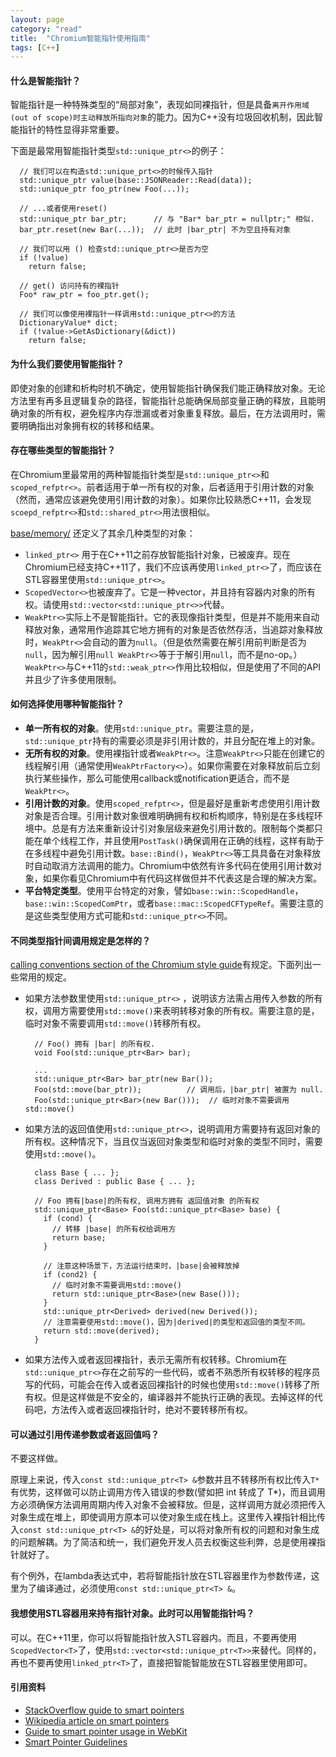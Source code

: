 ```yaml
---
layout: page
category: "read"
title:  "Chromium智能指针使用指南"
tags: [C++]
---
```

#### 什么是智能指针？

智能指针是一种特殊类型的“局部对象”，表现如同裸指针，但是具备`离开作用域(out of scope)时主动释放所指向对象`的能力。因为C++没有垃圾回收机制，因此智能指针的特性显得非常重要。

下面是最常用智能指针类型`std::unique_ptr<>`的例子：

	  // 我们可以在构造std::unique_prt<>的时候传入指针
	  std::unique_ptr value(base::JSONReader::Read(data));
	  std::unique_ptr foo_ptr(new Foo(...));
	  
	  // ...或者使用reset()
	  std::unique_ptr bar_ptr;      // 与 "Bar* bar_ptr = nullptr;" 相似.
	  bar_ptr.reset(new Bar(...));  // 此时 |bar_ptr| 不为空且持有对象 
	  
	  // 我们可以用 () 检查std::unique_ptr<>是否为空
	  if (!value)
	    return false;
	  
	  // get() 访问持有的裸指针
	  Foo* raw_ptr = foo_ptr.get();
	  
	  // 我们可以像使用裸指针一样调用std::unique_ptr<>的方法
	  DictionaryValue* dict;
	  if (!value->GetAsDictionary(&dict))
	    return false;

#### 为什么我们要使用智能指针？

即使对象的创建和析构时机不确定，使用智能指针确保我们能正确释放对象。无论方法里有再多且逻辑复杂的路径，智能指针总能确保局部变量正确的释放，且能明确对象的所有权，避免程序内存泄漏或者对象重复释放。最后，在方法调用时，需要明确指出对象拥有权的转移和结果。

#### 存在哪些类型的智能指针？

在Chromium里最常用的两种智能指针类型是`std::unique_ptr<>`和`scoped_refptr<>`。前者适用于单一所有权的对象，后者适用于引用计数的对象（然而，通常应该避免使用引用计数的对象）。如果你比较熟悉C++11，会发现`scoepd_refptr<>`和`std::shared_ptr<>`用法很相似。

[base/memory/](https://chromium.googlesource.com/chromium/src/+/master/base/memory/) 还定义了其余几种类型的对象：

- `linked_ptr<>` 用于在C++11之前存放智能指针对象，已被废弃。现在Chromium已经支持C++11了，我们不应该再使用`linked_ptr<>`了，而应该在STL容器里使用`std::unique_ptr<>`。
- `ScopedVector<>`也被废弃了。它是一种vector，并且持有容器内对象的所有权。请使用`std::vector<std::unique_ptr<>>`代替。
- `WeakPtr<>`实际上不是智能指针。它的表现像指针类型，但是并不能用来自动释放对象，通常用作追踪其它地方拥有的对象是否依然存活，当追踪对象释放时，`WeakPtr<>`会自动的置为`null`。（但是依然需要在解引用前判断是否为`null`，因为解引用`null WeakPtr<>`等于于解引用`null`，而不是no-op。）`WeakPtr<>`与C++11的`std::weak_ptr<>`作用比较相似，但是使用了不同的API并且少了许多使用限制。

#### 如何选择使用哪种智能指针？

- **单一所有权的对象**。使用`std::unique_ptr`。需要注意的是，`std::unique_ptr`持有的需要必须是非引用计数的，并且分配在堆上的对象。
- **无所有权的对象**。使用裸指针或者`WeakPtr<>`。注意`WeakPtr<>`只能在创建它的线程解引用（通常使用`WeakPtrFactory<>`）。如果你需要在对象释放前后立刻执行某些操作，那么可能使用callback或notification更适合，而不是`WeakPtr<>`。
- **引用计数的对象**。使用`scoped_refptr<>`，但是最好是重新考虑使用引用计数对象是否合理。引用计数对象很难明确拥有权和析构顺序，特别是在多线程环境中。总是有方法来重新设计引对象层级来避免引用计数的。限制每个类都只能在单个线程工作，并且使用`PostTask()`确保调用在正确的线程，这样有助于在多线程中避免引用计数。`base::Bind()`，`WeakPtr<>`等工具具备在对象释放时自动取消方法调用的能力。Chromium中依然有许多代码在使用引用计数对象，如果你看见Chromium中有代码这样做但并不代表这是合理的解决方案。
- **平台特定类型**。使用平台特定的对象，譬如`base::win::ScopedHandle`，`base::win::ScopedComPtr`，或者`base::mac::ScopedCFTypeRef`。需要注意的是这些类型使用方式可能和`std::unique_ptr<>`不同。

#### 不同类型指针间调用规定是怎样的？

[calling conventions section of the Chromium style guide](https://www.chromium.org/developers/coding-style?pli=1#TOC-Object-ownership-and-calling-conventions)有规定。下面列出一些常用的规定。

- 如果方法参数里使用`std::unique_ptr<>`	，说明该方法需占用传入参数的所有权，调用方需要使用`std::move()`来表明转移对象的所有权。需要注意的是，临时对象不需要调用`std::move()`转移所有权。
	
	    // Foo() 拥有 |bar| 的所有权.
	    void Foo(std::unique_ptr<Bar> bar);
	    
	    ...
	    std::unique_ptr<Bar> bar_ptr(new Bar());
	    Foo(std::move(bar_ptr));          // 调用后，|bar_ptr| 被置为 null.
	    Foo(std::unique_ptr<Bar>(new Bar()));  // 临时对象不需要调用std::move()

- 如果方法的返回值使用`std::unique_ptr<>`，说明调用方需要持有返回对象的所有权。这种情况下，当且仅当返回对象类型和临时对象的类型不同时，需要使用`std::move()`。
	
	    class Base { ... };
	    class Derived : public Base { ... };
	    
	    // Foo 拥有|base|的所有权, 调用方拥有 返回值对象 的所有权
	    std::unique_ptr<Base> Foo(std::unique_ptr<Base> base) {
	      if (cond) {
	        // 转移 |base| 的所有权给调用方
	        return base;                           
	      }
	      
	      // 注意这种场景下，方法运行结束时，|base|会被释放掉
	      if (cond2) {
	        // 临时对象不需要调用std::move()
	        return std::unique_ptr<Base>(new Base()));  
	      }
	      std::unique_ptr<Derived> derived(new Derived());
	      // 注意需要使用std::move()，因为|derived|的类型和返回值的类型不同。
	      return std::move(derived);
	    }
	
- 如果方法传入或者返回裸指针，表示无需所有权转移。Chromium在`std::unique_ptr<>`存在之前写的一些代码，或者不熟悉所有权转移的程序员写的代码，可能会在传入或者返回裸指针的时候也使用`std::move()`转移了所有权。但是这样做是不安全的，编译器并不能执行正确的表现。去掉这样的代码吧，方法传入或者返回裸指针时，绝对不要转移所有权。

#### 可以通过引用传递参数或者返回值吗？

不要这样做。

原理上来说，传入`const std::unique_ptr<T> &`参数并且不转移所有权比传入`T*`有优势，这样做可以防止调用方传入错误的参数(譬如把 int 转成了 T*)，而且调用方必须确保方法调用周期内传入对象不会被释放。但是，这样调用方就必须把传入对象生成在堆上，即使调用方原本可以使对象生成在栈上。这里传入裸指针相比传入`const std::unique_ptr<T> &`的好处是，可以将对象所有权的问题和对象生成的问题解耦。为了简洁和统一，我们避免开发人员去权衡这些利弊，总是使用裸指针就好了。

有个例外，在lambda表达式中，若将智能指针放在STL容器里作为参数传递，这里为了编译通过，必须使用`const std::unique_ptr<T> &`。

#### 我想使用STL容器用来持有指针对象。此时可以用智能指针吗？

可以。在C++11里，你可以将智能指针放入STL容器内。而且，不要再使用`ScopedVector<T>`了，使用`std::vector<std::unique_ptr<T>>`来替代。同样的，再也不要再使用`linked_ptr<T>`了，直接把智能智能放在STL容器里使用即可。

#### 引用资料

- [StackOverflow guide to smart pointers](http://stackoverflow.com/questions/106508/what-is-a-smart-pointer-and-when-should-i-use-one)
- [Wikipedia article on smart pointers](http://en.wikipedia.org/wiki/Smart_pointer)
- [Guide to smart pointer usage in WebKit](http://www.webkit.org/coding/RefPtr.html)
- [Smart Pointer Guidelines](https://www.chromium.org/developers/smart-pointer-guidelines)

